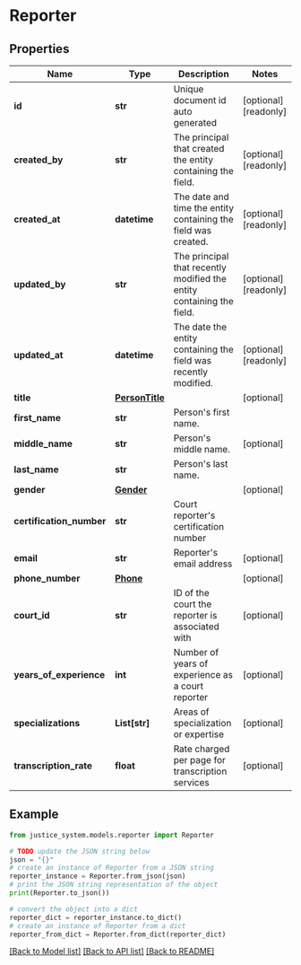 # Reporter


## Properties

Name | Type | Description | Notes
------------ | ------------- | ------------- | -------------
**id** | **str** | Unique document id auto generated | [optional] [readonly] 
**created_by** | **str** | The principal that created the entity containing the field. | [optional] [readonly] 
**created_at** | **datetime** | The date and time the entity containing the field was created. | [optional] [readonly] 
**updated_by** | **str** | The principal that recently modified the entity containing the field. | [optional] [readonly] 
**updated_at** | **datetime** | The date the entity containing the field was recently modified. | [optional] [readonly] 
**title** | [**PersonTitle**](PersonTitle.md) |  | [optional] 
**first_name** | **str** | Person&#39;s first name. | 
**middle_name** | **str** | Person&#39;s middle name. | [optional] 
**last_name** | **str** | Person&#39;s last name. | 
**gender** | [**Gender**](Gender.md) |  | [optional] 
**certification_number** | **str** | Court reporter&#39;s certification number | 
**email** | **str** | Reporter&#39;s email address | [optional] 
**phone_number** | [**Phone**](Phone.md) |  | [optional] 
**court_id** | **str** | ID of the court the reporter is associated with | [optional] 
**years_of_experience** | **int** | Number of years of experience as a court reporter | [optional] 
**specializations** | **List[str]** | Areas of specialization or expertise | [optional] 
**transcription_rate** | **float** | Rate charged per page for transcription services | [optional] 

## Example

```python
from justice_system.models.reporter import Reporter

# TODO update the JSON string below
json = "{}"
# create an instance of Reporter from a JSON string
reporter_instance = Reporter.from_json(json)
# print the JSON string representation of the object
print(Reporter.to_json())

# convert the object into a dict
reporter_dict = reporter_instance.to_dict()
# create an instance of Reporter from a dict
reporter_from_dict = Reporter.from_dict(reporter_dict)
```
[[Back to Model list]](../README.md#documentation-for-models) [[Back to API list]](../README.md#documentation-for-api-endpoints) [[Back to README]](../README.md)


